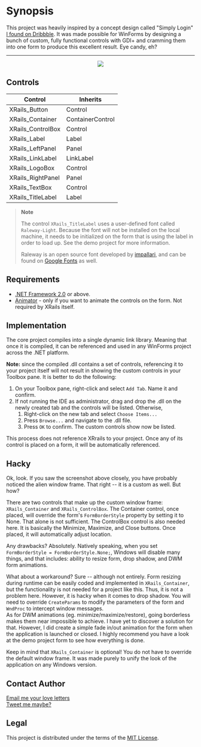 Synopsis
========
This project was heavily inspired by a concept design called "Simply Login" [I found on Dribbble](https://dribbble.com/shots/1892468-simply-login). It was made possible for WinForms by designing a bunch of custom, fully functional controls with GDI+ and cramming them into one form to produce this excellent result. Eye candy, eh?

----------

<p align="center">
  <img src ="http://i.imgur.com/sRNuDw0.png" />
</p>

Controls
------------------
Control           | Inherits        
------------------|---------
XRails_Button     | Control          
XRails_Container  | ContainerControl 
XRails_ControlBox | Control          
XRails_Label      | Label            
XRails_LeftPanel  | Panel            
XRails_LinkLabel  | LinkLabel        
XRails_LogoBox    | Control          
XRails_RightPanel | Panel            
XRails_TextBox    | Control          
XRails_TitleLabel | Label            

> **Note**
>
> The control `XRails_TitleLabel` uses a user-defined font called `Raleway-Light`. Because the font will not be installed on the local machine, it needs to be initialized on the form that is using the label in order to load up. See the demo project for more information.
>
> Raleway is an open source font developed by [impallari](https://github.com/impallari/Raleway/), and can be found on [Google Fonts](https://fonts.google.com/specimen/Raleway) as well.

Requirements
------------
* [.NET Framework 2.0](https://www.microsoft.com/en-ca/download/details.aspx?id=1639) or above.
* [Animator](https://github.com/PavelTorgashov/Animator) - only if you want to animate the controls on the form. Not required by XRails itself.

Implementation
--------------
The core project compiles into a single dynamic link library. Meaning that once it is compiled, it can be referenced and used in any WinForms project across the .NET platform.

**Note:** since the compiled .dll contains a set of controls, referencing it to your project itself will not result in showing the custom controls in your Toolbox pane. It is better to do the following:
1. On your Toolbox pane, right-click and select `Add Tab`. Name it and confirm.
2. If not running the IDE as administrator, drag and drop the .dll on the newly created tab and the controls will be listed. Otherwise,
   1. Right-click on the new tab and select `Choose Items...`
   2. Press `Browse...` and navigate to the .dll file.
   3. Press `OK` to confirm. The custom controls show now be listed.

This process does not reference XRrails to your project. Once any of its control is placed on a form, it will be automatically referenced.

## Hacky
Ok, look. If you saw the screenshot above closely, you have probably noticed the alien window frame. That right -- it is a custom as well. But how?

There are two controls that make up the custom window frame: `XRails_Container` and `XRails_ControlBox`. The Container control, once placed, will override the form's `FormBorderStyle` property by setting it to None. That alone is not sufficient. The ControlBox control is also needed here. It is basically the Minimize, Maximize, and Close buttons. Once placed, it will automatically adjust location.

Any drawbacks? Absolutely. Natively speaking, when you set `FormBorderStyle = FormBorderStyle.None;`, Windows will disable many things, and that includes: ability to resize form, drop shadow, and DWM form animations.

What about a workaround? Sure -- although not entirely. Form resizing during runtime can be easily coded and implemented in `XRails_Container`, but the functionality is not needed for a project like this. Thus, it is not a problem here. However, it is hacky when it comes to drop shadow. You will need to override `CreateParams` to modify the parameters of the form and `WndProc` to intercept window messages.
<br>As for DWM animations (eg. minimize/maximize/restore), going borderless makes them near impossible to achieve. I have yet to discover a solution for that. However, I did create a simple fade in/out animation for the form when the application is launched or closed.
I highly recommend you have a look at the demo project form to see how everything is done.

Keep in mind that `XRails_Container` is optional! You do not have to override the default window frame. It was made purely to unify the look of the application on any Windows version.

Contact Author
-------
[Email me your love letters](mailto:xviyy@aol.com)
<br>
[Tweet me maybe?](https://twitter.com/xviyy)

Legal
-----
This project is distributed under the terms of the [MIT License](https://opensource.org/licenses/MIT).
